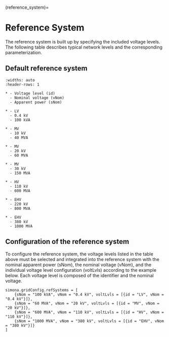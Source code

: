 (reference_system)=

# Reference System

The reference system is built up by specifying the included voltage levels. The following table describes typical network levels and the corresponding parameterization.

## Default reference system

```{list-table}
:widths: auto
:header-rows: 1

* - Voltage level (id)
  - Nominal voltage (vNom)
  - Apparent power (sNom)

* - LV
  - 0.4 kV
  - 100 kVA

* - MV
  - 10 kV
  - 40 MVA
  
* - MV
  - 20 kV
  - 60 MVA
  
* - MV
  - 30 kV
  - 150 MVA
  
* - HV
  - 110 kV
  - 600 MVA
  
* - EHV
  - 220 kV
  - 800 MVA
  
* - EHV
  - 380 kV
  - 1000 MVA
```


## Configuration of the reference system 

To configure the reference system, the voltage levels listed in the table above must be selected and integrated into the reference system with the nominal apparent power (sNom), the nominal voltage (vNom), and the individual voltage level configuration (voltLvls) according to the example below. Each voltage level is composed of the identifier and the nominal voltage.

```
simona.gridConfig.refSystems = [
    {sNom = "100 kVA", vNom = "0.4 kV", voltLvls = [{id = "LV", vNom = "0.4 kV"}]},
    {sNom = "60 MVA", vNom = "20 kV", voltLvls = [{id = "MV", vNom = "20 kV"}]},
    {sNom = "600 MVA", vNom = "110 kV", voltLvls = [{id = "HV", vNom = "110 kV"}]},
    {sNom = "1000 MVA", vNom = "380 kV", voltLvls = [{id = "EHV", vNom = "380 kV"}]}
]
```
